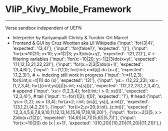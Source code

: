 # VIiP_Kivy_Mobile_Framework
***
 Verse sandbox independent of UEFN

* Interpreter by Kariyampalli Christy & Turobin-Ort Marcel
* Frontend & GUI by Cruz Wootten aka Lil Wikipedia
    {'input': 'for{3|4}', 'expected': '(3,4)'},
    {'input': 'for{false?}', 'expected': '()'},
    {'input': 'for(x:=10|20; x>10; y:=1|2|3; y<3)do(x+y)', 'expected': '(21,22)'}, # <- filtering variables
    {'input': 'for(x:=10|20; y:=1|2|3)do(x+y)', 'expected': '(11,12,13,21,22,23)'},
    {'input': 'for(x:=2|3|5)do(x+1)', 'expected': '(3,4,6)'},
    {'input': 't:=(1,1,1); for(i:int;x:=t[i]) do (x+i)', 'expected': '(1,2,3)'}, # <- indexing still work in progress
    {'input': 't:=(1,2,3); for(i:int;x:=t[1]) do (x)', 'expected': '(2)'},
    {'input': 'ys:= (12,22,23); xs:= (1,2,3,4); for{((i:int;ys[i])|(s:int; xs[s]))}', 'expected': '(12,22,23,1,2,3,4)'}, # append
    {'input': 'xs:= (1,2,3,4); for{i:int; i > 0; xs[i]}', 'expected': '(2,3,4)'}, # tail
    {'input': 't:=for{1|2}; t[0]', 'expected': '1'}, # head
    {'input': 'ys:= (1,2); xs:= (3,4); for{a=2; i:int; (xs[i], ys[i], a:int)}', 'expected': '((3,1,2),(4,2,2))'},
    {'input': 'for{i=2;z=20;(i:int)..(z:int)}', 'expected': '(2,3,4,5,6,7,8,9,10,11,12,13,14,15,16,17,18,19,20)'},
    {'input': 'for(x:=2|3|5; x > 2)do(x+(1|2))', 'expected': '((4,6)|(4,7)|(5,6)|(5,7))'},
    {'input': 'for(x:=10|20) do (x | x+1)', 'expected': '((10,20)|(10,21)|(11,20)|(11,21))'},)